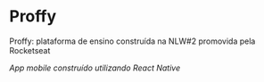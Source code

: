 # Proffy

Proffy: plataforma de ensino construída na NLW#2 promovida pela Rocketseat

*App mobile construído utilizando React Native*
